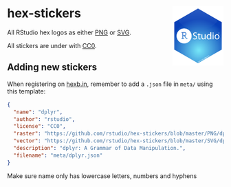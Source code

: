 # hex-stickers <img src="SVG/R%20Studio.svg" width="120" align="right" />

All RStudio hex logos as either [PNG](PNG/#readme) or [SVG](SVG/#readme).

All stickers are under with [CC0](license.md).

## Adding new stickers

When registering on [hexb.in](http://hexb.in), remember to add a `.json` file in `meta/` using this template:

```json
{
  "name": "dplyr",
  "author": "rstudio",
  "license": "CC0",
  "raster": "https://github.com/rstudio/hex-stickers/blob/master/PNG/dplyr.png",
  "vector": "https://github.com/rstudio/hex-stickers/blob/master/SVG/dplyr.svg",
  "description": "dplyr: A Grammar of Data Manipulation.",
  "filename": "meta/dplyr.json"
}
```

Make sure name only has lowercase letters, numbers and hyphens
